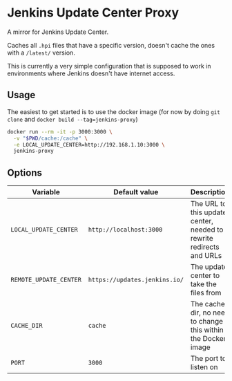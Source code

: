 # Jenkins Update Center Proxy

A mirror for Jenkins Update Center.

Caches all `.hpi` files that have a specific version, doesn't cache the ones with a `/latest/` version.

This is currently a very simple configuration that is supposed to work in environments where Jenkins doesn't have internet access.

## Usage

The easiest to get started is to use the docker image (for now by doing `git clone` and `docker build --tag=jenkins-proxy`)

```bash
docker run --rm -it -p 3000:3000 \
  -v "$PWD/cache:/cache" \
  -e LOCAL_UPDATE_CENTER=http://192.168.1.10:3000 \
  jenkins-proxy
```

## Options

| Variable               | Default value                 | Description                                                         |
| ---------------------- | ----------------------------- | ------------------------------------------------------------------- |
| `LOCAL_UPDATE_CENTER`  | `http://localhost:3000`       | The URL to this update center, needed to rewrite redirects and URLs |
| `REMOTE_UPDATE_CENTER` | `https://updates.jenkins.io/` | The update center to take the files from                            |
| `CACHE_DIR`            | `cache`                       | The cache dir, no need to change this within the Docker image       |
| `PORT`                 | `3000`                        | The port to listen on                                               |
